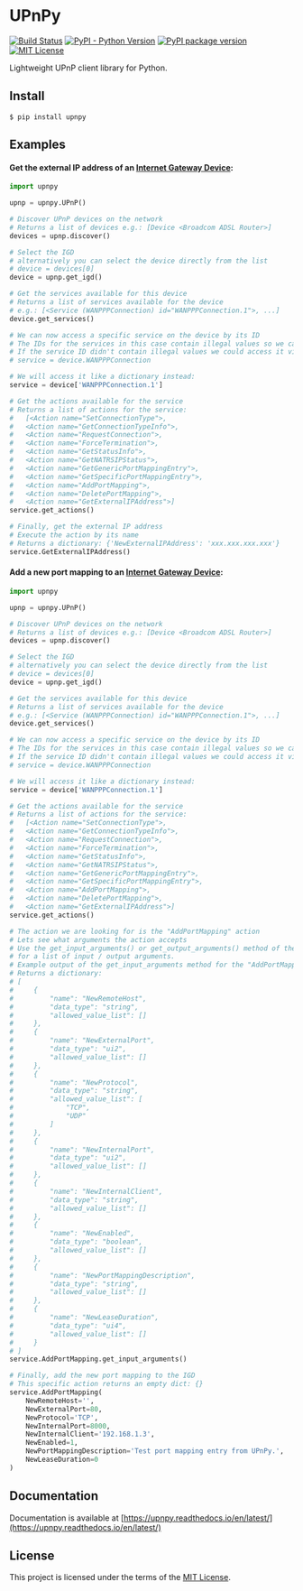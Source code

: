 # UPnPy
[![Build Status](https://travis-ci.org/5kyc0d3r/upnpy.svg?branch=master)](https://travis-ci.org/5kyc0d3r/upnpy)
[![PyPI - Python Version](https://img.shields.io/pypi/pyversions/upnpy.svg)](https://pypi.org/project/UPnPy/)
[![PyPI package version](https://img.shields.io/pypi/v/upnpy.svg)](https://pypi.org/project/UPnPy/)
[![MIT License](https://img.shields.io/badge/license-MIT-red.svg)](https://github.com/5kyc0d3r/upnpy/blob/master/LICENSE)

Lightweight UPnP client library for Python.

## Install
```
$ pip install upnpy
```

## Examples

#### Get the external IP address of an [Internet Gateway Device](https://en.wikipedia.org/wiki/Internet_Gateway_Device_Protocol):
```python
import upnpy

upnp = upnpy.UPnP()

# Discover UPnP devices on the network
# Returns a list of devices e.g.: [Device <Broadcom ADSL Router>]
devices = upnp.discover()

# Select the IGD
# alternatively you can select the device directly from the list
# device = devices[0]
device = upnp.get_igd()

# Get the services available for this device
# Returns a list of services available for the device
# e.g.: [<Service (WANPPPConnection) id="WANPPPConnection.1">, ...]
device.get_services()

# We can now access a specific service on the device by its ID
# The IDs for the services in this case contain illegal values so we can't access it by an attribute
# If the service ID didn't contain illegal values we could access it via an attribute like this:
# service = device.WANPPPConnection

# We will access it like a dictionary instead:
service = device['WANPPPConnection.1']

# Get the actions available for the service
# Returns a list of actions for the service:
#   [<Action name="SetConnectionType">,
#   <Action name="GetConnectionTypeInfo">,
#   <Action name="RequestConnection">,
#   <Action name="ForceTermination">,
#   <Action name="GetStatusInfo">,
#   <Action name="GetNATRSIPStatus">,
#   <Action name="GetGenericPortMappingEntry">,
#   <Action name="GetSpecificPortMappingEntry">,
#   <Action name="AddPortMapping">,
#   <Action name="DeletePortMapping">,
#   <Action name="GetExternalIPAddress">]
service.get_actions()

# Finally, get the external IP address
# Execute the action by its name
# Returns a dictionary: {'NewExternalIPAddress': 'xxx.xxx.xxx.xxx'}
service.GetExternalIPAddress()
```

#### Add a new port mapping to an [Internet Gateway Device](https://en.wikipedia.org/wiki/Internet_Gateway_Device_Protocol):
```python
import upnpy

upnp = upnpy.UPnP()

# Discover UPnP devices on the network
# Returns a list of devices e.g.: [Device <Broadcom ADSL Router>]
devices = upnp.discover()

# Select the IGD
# alternatively you can select the device directly from the list
# device = devices[0]
device = upnp.get_igd()

# Get the services available for this device
# Returns a list of services available for the device
# e.g.: [<Service (WANPPPConnection) id="WANPPPConnection.1">, ...]
device.get_services()

# We can now access a specific service on the device by its ID
# The IDs for the services in this case contain illegal values so we can't access it by an attribute
# If the service ID didn't contain illegal values we could access it via an attribute like this:
# service = device.WANPPPConnection

# We will access it like a dictionary instead:
service = device['WANPPPConnection.1']

# Get the actions available for the service
# Returns a list of actions for the service:
#   [<Action name="SetConnectionType">,
#   <Action name="GetConnectionTypeInfo">,
#   <Action name="RequestConnection">,
#   <Action name="ForceTermination">,
#   <Action name="GetStatusInfo">,
#   <Action name="GetNATRSIPStatus">,
#   <Action name="GetGenericPortMappingEntry">,
#   <Action name="GetSpecificPortMappingEntry">,
#   <Action name="AddPortMapping">,
#   <Action name="DeletePortMapping">,
#   <Action name="GetExternalIPAddress">]
service.get_actions()

# The action we are looking for is the "AddPortMapping" action
# Lets see what arguments the action accepts
# Use the get_input_arguments() or get_output_arguments() method of the action
# for a list of input / output arguments.
# Example output of the get_input_arguments method for the "AddPortMapping" action
# Returns a dictionary:
# [
#     {
#         "name": "NewRemoteHost",
#         "data_type": "string",
#         "allowed_value_list": []
#     },
#     {
#         "name": "NewExternalPort",
#         "data_type": "ui2",
#         "allowed_value_list": []
#     },
#     {
#         "name": "NewProtocol",
#         "data_type": "string",
#         "allowed_value_list": [
#             "TCP",
#             "UDP"
#         ]
#     },
#     {
#         "name": "NewInternalPort",
#         "data_type": "ui2",
#         "allowed_value_list": []
#     },
#     {
#         "name": "NewInternalClient",
#         "data_type": "string",
#         "allowed_value_list": []
#     },
#     {
#         "name": "NewEnabled",
#         "data_type": "boolean",
#         "allowed_value_list": []
#     },
#     {
#         "name": "NewPortMappingDescription",
#         "data_type": "string",
#         "allowed_value_list": []
#     },
#     {
#         "name": "NewLeaseDuration",
#         "data_type": "ui4",
#         "allowed_value_list": []
#     }
# ]
service.AddPortMapping.get_input_arguments()

# Finally, add the new port mapping to the IGD
# This specific action returns an empty dict: {}
service.AddPortMapping(
    NewRemoteHost='',
    NewExternalPort=80,
    NewProtocol='TCP',
    NewInternalPort=8000,
    NewInternalClient='192.168.1.3',
    NewEnabled=1,
    NewPortMappingDescription='Test port mapping entry from UPnPy.',
    NewLeaseDuration=0
)
```

## Documentation
Documentation is available at [https://upnpy.readthedocs.io/en/latest/](https://upnpy.readthedocs.io/en/latest/)

## License
This project is licensed under the terms of the [MIT License](https://github.com/5kyc0d3r/upnpy/blob/master/LICENSE).
